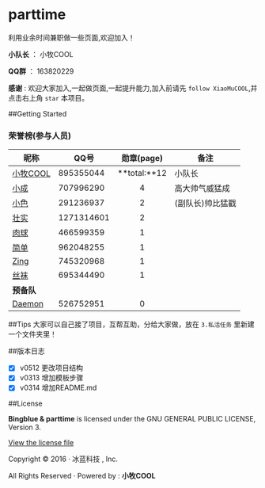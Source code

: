 ﻿# parttime

利用业余时间兼职做一些页面,欢迎加入！

**小队长** ： 小牧COOL

**QQ群** ： 163820229

**感谢** : 欢迎大家加入,一起做页面,一起提升能力,加入前请先 `follow XiaoMuCOOL`,并点击右上角 `star` 本项目。

##Getting Started
### 荣誉榜(参与人员)
昵称 | **QQ号** | 勋章(page) | 备注
---- |--------- |:------------:| ----
[小牧COOL][1] | 895355044  | **total:**12 | 小队长
[小成][2]     | 707996290  | 4            | 高大帅气威猛成
[小色][3]     | 291236937  | 2            | (副队长)帅比猛戳
[壮实][6]     | 1271314601 | 2            | 
[肉球][4]     | 466599359  | 1            | 
[简单][5]     | 962048255  | 1            | 
[Zing][9]     | 745320968  | 1            | 
[丝袜][7]     | 695344490  | 1            | 
**预备队**    |            |              | 
[Daemon][8]   | 526752951  | 0            | 

##Tips
大家可以自己接了项目，互帮互助，分给大家做，放在 `3.私活任务` 里新建一个文件夹里！

##版本日志
- [X] v0512 更改项目结构
- [X] v0313 增加模板步骤
- [X] v0314 增加README.md

##License

**Bingblue & parttime** is licensed under the GNU GENERAL PUBLIC LICENSE, Version 3. 

[View the license file](https://github.com/bingblue/parttime/blob/master/LICENSE)

Copyright © 2016 · 冰蓝科技 , Inc. 

All Rights Reserved · Powered by : **小牧COOL**

[1]:https://github.com/XiaoMuCOOL/
[2]:https://github.com/xiaochenggit/
[3]:https://github.com/kehuayuan/
[4]:https://github.com/rouqiu110/
[5]:https://github.com/xmdatuer/
[6]:https://github.com/linyezz/
[7]:https://github.com/pengle609/
[8]:https://github.com/zhiyandaemon/
[9]:https://github.com/micorochio/